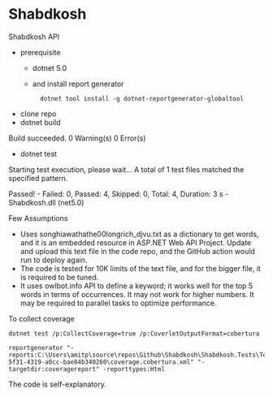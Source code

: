# Shabdkosh
Shabdkosh API

- prerequisite
    - dotnet 5.0
    - and install report generator
    
            dotnet tool install -g dotnet-reportgenerator-globaltool  

- clone repo
- dotnet build

Build succeeded.
    0 Warning(s)
    0 Error(s)

- dotnet test

Starting test execution, please wait...
A total of 1 test files matched the specified pattern.

Passed!  - Failed:     0, Passed:     4, Skipped:     0, Total:     4, Duration: 3 s - Shabdkosh.dll (net5.0)

Few Assumptions

- Uses songhiawathathe00longrich_djvu.txt as a dictionary to get words, and it is an embedded resource in ASP.NET Web API Project. Update and upload this text file in the code repo, and the GitHub action would run to deploy again.
- The code is tested for 10K limits of the text file, and for the bigger file, it is required to be tuned.
- It uses owlbot.info API to define a keyword; it works well for the top 5 words in terms of occurrences. It may not work for higher numbers. It may be required to parallel tasks to optimize performance.

To collect coverage

    dotnet test /p:CollectCoverage=true /p:CoverletOutputFormat=cobertura

    reportgenerator "-reports:C:\Users\amitp\source\repos\Github\Shabdkosh\Shabdkosh.Tests\TestResults\9e3079f1-5f31-4319-a0cc-bae84b340260\coverage.cobertura.xml" "-targetdir:coveragereport" -reporttypes:Html


The code is self-explanatory.

